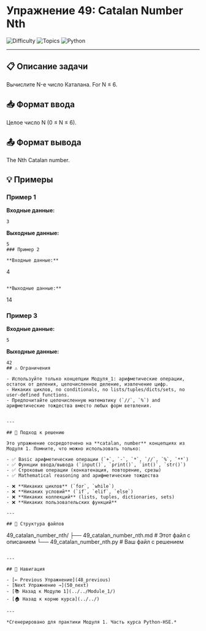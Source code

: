 # Упражнение 49: Catalan Number Nth

![Difficulty](https://img.shields.io/badge/Difficulty-Module%201-green)
![Topics](https://img.shields.io/badge/Topics-catalan%2C%20number-blue)
![Python](https://img.shields.io/badge/Python-Module%201%20Concepts-yellow)

---

## 📋 Описание задачи

Вычислите N-е число Каталана. For N ≤ 6.
## 📥 Формат ввода

Целое число N (0 ≤ N ≤ 6).
## 📤 Формат вывода

The Nth Catalan number.
## 💡 Примеры

### Пример 1

**Входные данные:**
```
3
```

**Выходные данные:**
```
5
### Пример 2

**Входные данные:**
```
4
```

**Выходные данные:**
```
14
### Пример 3

**Входные данные:**
```
5
```

**Выходные данные:**
```
42
## ⚠️ Ограничения

- Используйте только концепции Модуля_1: арифметические операции, остаток от деления, целочисленное деление, извлечение цифр.
- Никаких циклов, no conditionals, no lists/tuples/dicts/sets, no user-defined functions.
- Предпочитайте целочисленную математику (`//`, `%`) and арифметические тождества вместо любых форм ветвления.


---

## 🎯 Подход к решению

Это упражнение сосредоточено на **catalan, number** концепциях из Модуля 1. Помните, что можно использовать только:

- ✅ Basic арифметические операции (`+`, `-`, `*`, `//`, `%`, `**`)
- ✅ Функции ввода/вывода (`input()`, `print()`, `int()`, `str()`)
- ✅ Строковые операции (конкатенация, повторение, срезы)
- ✅ Mathematical reasoning and арифметические тождества

- ❌ **Никаких циклов** (`for`, `while`)
- ❌ **Никаких условий** (`if`, `elif`, `else`)
- ❌ **Никаких коллекций** (lists, tuples, dictionaries, sets)
- ❌ **Никаких пользовательских функций**

---

## 📁 Структура файлов
```
49_catalan_number_nth/
├── 49_catalan_number_nth.md     # Этот файл с описанием
└── 49_catalan_number_nth.py     # Ваш файл с решением
```

---

## 🔗 Навигация

- [← Previous Упражнение](48_previous) 
- [Next Упражнение →](50_next)
- [📚 Назад к Модулю 1](../../Module_1/)
- [🏠 Назад к корню курса](../../)

---

*Сгенерировано для практики Модуля 1. Часть курса Python-HSE.*
